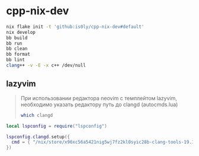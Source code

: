 # cpp-nix-dev

```sh
nix flake init -t 'github:is0ly/cpp-nix-dev#default'
nix develop
bb build
bb run
bb clean
bb format
bb lint
clang++ -v -E -x c++ /dev/null 
```


## lazyvim

> При использовании редактора neovim с темплейтом lazyvim, необходимо указать редактору путь до clangd (autocmds.lua)
>
>```sh
>which clangd
>```

```lua
local lspconfig = require("lspconfig")

lspconfig.clangd.setup({
  cmd = { "/nix/store/x96xc56a5421nig5wj7fz2kl0syic28b-clang-tools-19.1.7/bin/clangd" },
})
```
